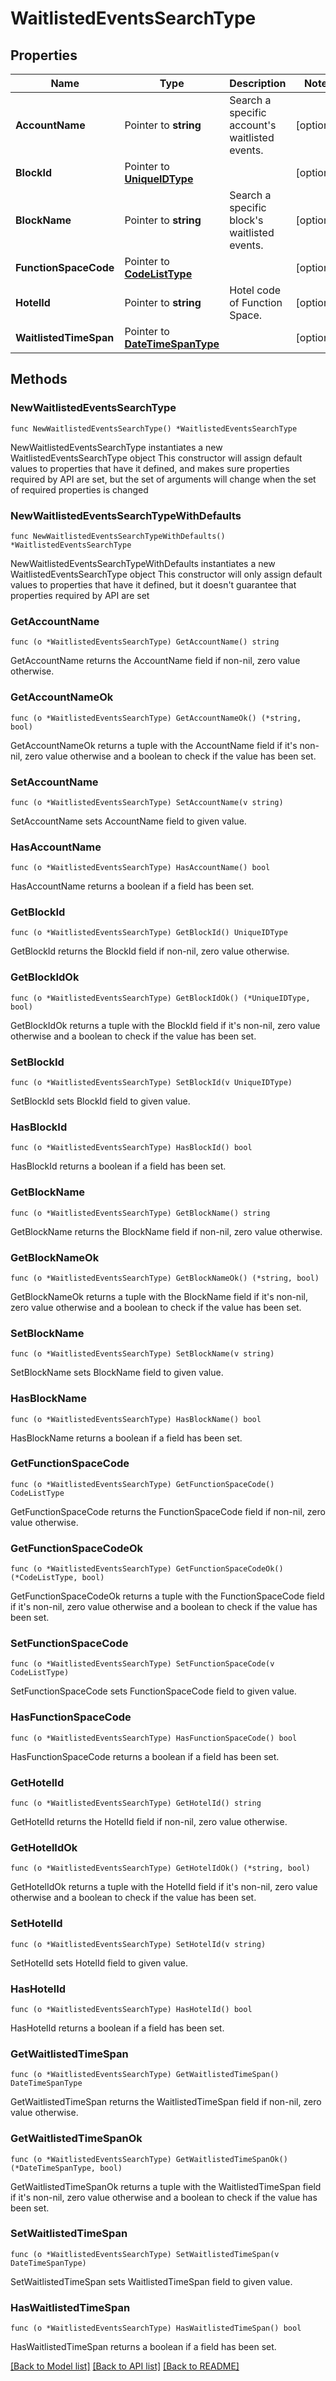 # WaitlistedEventsSearchType

## Properties

Name | Type | Description | Notes
------------ | ------------- | ------------- | -------------
**AccountName** | Pointer to **string** | Search a specific account&#39;s waitlisted events. | [optional] 
**BlockId** | Pointer to [**UniqueIDType**](UniqueIDType.md) |  | [optional] 
**BlockName** | Pointer to **string** | Search a specific block&#39;s waitlisted events. | [optional] 
**FunctionSpaceCode** | Pointer to [**CodeListType**](CodeListType.md) |  | [optional] 
**HotelId** | Pointer to **string** | Hotel code of Function Space. | [optional] 
**WaitlistedTimeSpan** | Pointer to [**DateTimeSpanType**](DateTimeSpanType.md) |  | [optional] 

## Methods

### NewWaitlistedEventsSearchType

`func NewWaitlistedEventsSearchType() *WaitlistedEventsSearchType`

NewWaitlistedEventsSearchType instantiates a new WaitlistedEventsSearchType object
This constructor will assign default values to properties that have it defined,
and makes sure properties required by API are set, but the set of arguments
will change when the set of required properties is changed

### NewWaitlistedEventsSearchTypeWithDefaults

`func NewWaitlistedEventsSearchTypeWithDefaults() *WaitlistedEventsSearchType`

NewWaitlistedEventsSearchTypeWithDefaults instantiates a new WaitlistedEventsSearchType object
This constructor will only assign default values to properties that have it defined,
but it doesn't guarantee that properties required by API are set

### GetAccountName

`func (o *WaitlistedEventsSearchType) GetAccountName() string`

GetAccountName returns the AccountName field if non-nil, zero value otherwise.

### GetAccountNameOk

`func (o *WaitlistedEventsSearchType) GetAccountNameOk() (*string, bool)`

GetAccountNameOk returns a tuple with the AccountName field if it's non-nil, zero value otherwise
and a boolean to check if the value has been set.

### SetAccountName

`func (o *WaitlistedEventsSearchType) SetAccountName(v string)`

SetAccountName sets AccountName field to given value.

### HasAccountName

`func (o *WaitlistedEventsSearchType) HasAccountName() bool`

HasAccountName returns a boolean if a field has been set.

### GetBlockId

`func (o *WaitlistedEventsSearchType) GetBlockId() UniqueIDType`

GetBlockId returns the BlockId field if non-nil, zero value otherwise.

### GetBlockIdOk

`func (o *WaitlistedEventsSearchType) GetBlockIdOk() (*UniqueIDType, bool)`

GetBlockIdOk returns a tuple with the BlockId field if it's non-nil, zero value otherwise
and a boolean to check if the value has been set.

### SetBlockId

`func (o *WaitlistedEventsSearchType) SetBlockId(v UniqueIDType)`

SetBlockId sets BlockId field to given value.

### HasBlockId

`func (o *WaitlistedEventsSearchType) HasBlockId() bool`

HasBlockId returns a boolean if a field has been set.

### GetBlockName

`func (o *WaitlistedEventsSearchType) GetBlockName() string`

GetBlockName returns the BlockName field if non-nil, zero value otherwise.

### GetBlockNameOk

`func (o *WaitlistedEventsSearchType) GetBlockNameOk() (*string, bool)`

GetBlockNameOk returns a tuple with the BlockName field if it's non-nil, zero value otherwise
and a boolean to check if the value has been set.

### SetBlockName

`func (o *WaitlistedEventsSearchType) SetBlockName(v string)`

SetBlockName sets BlockName field to given value.

### HasBlockName

`func (o *WaitlistedEventsSearchType) HasBlockName() bool`

HasBlockName returns a boolean if a field has been set.

### GetFunctionSpaceCode

`func (o *WaitlistedEventsSearchType) GetFunctionSpaceCode() CodeListType`

GetFunctionSpaceCode returns the FunctionSpaceCode field if non-nil, zero value otherwise.

### GetFunctionSpaceCodeOk

`func (o *WaitlistedEventsSearchType) GetFunctionSpaceCodeOk() (*CodeListType, bool)`

GetFunctionSpaceCodeOk returns a tuple with the FunctionSpaceCode field if it's non-nil, zero value otherwise
and a boolean to check if the value has been set.

### SetFunctionSpaceCode

`func (o *WaitlistedEventsSearchType) SetFunctionSpaceCode(v CodeListType)`

SetFunctionSpaceCode sets FunctionSpaceCode field to given value.

### HasFunctionSpaceCode

`func (o *WaitlistedEventsSearchType) HasFunctionSpaceCode() bool`

HasFunctionSpaceCode returns a boolean if a field has been set.

### GetHotelId

`func (o *WaitlistedEventsSearchType) GetHotelId() string`

GetHotelId returns the HotelId field if non-nil, zero value otherwise.

### GetHotelIdOk

`func (o *WaitlistedEventsSearchType) GetHotelIdOk() (*string, bool)`

GetHotelIdOk returns a tuple with the HotelId field if it's non-nil, zero value otherwise
and a boolean to check if the value has been set.

### SetHotelId

`func (o *WaitlistedEventsSearchType) SetHotelId(v string)`

SetHotelId sets HotelId field to given value.

### HasHotelId

`func (o *WaitlistedEventsSearchType) HasHotelId() bool`

HasHotelId returns a boolean if a field has been set.

### GetWaitlistedTimeSpan

`func (o *WaitlistedEventsSearchType) GetWaitlistedTimeSpan() DateTimeSpanType`

GetWaitlistedTimeSpan returns the WaitlistedTimeSpan field if non-nil, zero value otherwise.

### GetWaitlistedTimeSpanOk

`func (o *WaitlistedEventsSearchType) GetWaitlistedTimeSpanOk() (*DateTimeSpanType, bool)`

GetWaitlistedTimeSpanOk returns a tuple with the WaitlistedTimeSpan field if it's non-nil, zero value otherwise
and a boolean to check if the value has been set.

### SetWaitlistedTimeSpan

`func (o *WaitlistedEventsSearchType) SetWaitlistedTimeSpan(v DateTimeSpanType)`

SetWaitlistedTimeSpan sets WaitlistedTimeSpan field to given value.

### HasWaitlistedTimeSpan

`func (o *WaitlistedEventsSearchType) HasWaitlistedTimeSpan() bool`

HasWaitlistedTimeSpan returns a boolean if a field has been set.


[[Back to Model list]](../README.md#documentation-for-models) [[Back to API list]](../README.md#documentation-for-api-endpoints) [[Back to README]](../README.md)



